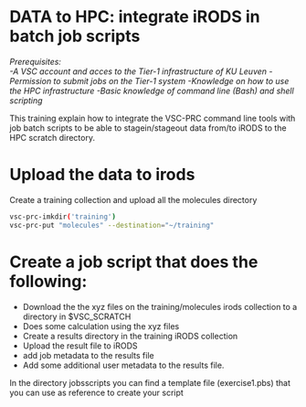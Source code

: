 # DATA to HPC: integrate iRODS in batch job scripts

*Prerequisites:*  
*-A VSC account and acces to the Tier-1 infrastructure of KU Leuven*
*-Permission to submit jobs on the Tier-1 system*
*-Knowledge on how to use the HPC infrastructure*
*-Basic knowledge of command line (Bash) and shell scripting*


This training explain how to integrate the VSC-PRC command line tools with 
job batch scripts to be able to stagein/stageout data from/to iRODS to the HPC scratch directory. 

# Upload the data to irods 

Create a training collection and upload all the molecules directory

```sh 
vsc-prc-imkdir('training')
vsc-prc-put "molecules" --destination="~/training"
```


# Create a job script that does the following:

- Download the the xyz files on the training/molecules irods collection to a directory in $VSC_SCRATCH
- Does some calculation using the xyz files 
- Create a results directory in the training iRODS collection
- Upload the result file to iRODS
- add job metadata to the results file
- Add some additional user metadata to the results file. 


In the directory jobsscripts you can find a template file (exercise1.pbs) 
that you can use as reference to create your script


